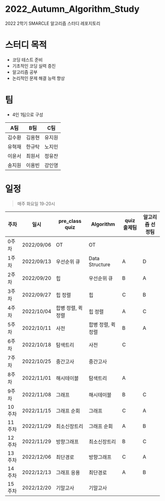 # 2022_Autumn_Algorithm_Study

2022 2학기 SMARCLE 알고리즘 스터디 레포지토리

# 스터디 목적

- 코딩 테스트 준비
- 기초적인 코딩 실력 증진
- 알고리즘 공부
- 논리적인 문제 해결 능력 향상

# 팀

- 4인 1팀으로 구성

| A팀 | B팀 | C팀  | 
|:---:|:---:|:---:|
|김수환|김용현|유지원|
|유혁재|한규탁|노지민|
|이윤서|최원서|정유찬|   
|송지원|이용빈|강인영|
  


# 일정

> 매주 화요일 19-20시

| 주차  | 일시 | pre_class quiz                 | Algorithm               | quiz 출제팀 | 알고리즘 선정팀
|--------|------------|--------------------|--------------------|---|---|
| 0주차  | 2022/09/06 | OT                 | OT                 |   |   |
| 1주차  | 2022/09/13 | 우선순위 큐        | Data Structure     | A  | D |
| 2주차  | 2022/09/20 | 힙                 | 우선순위 큐        | B  | A  |
| 3주차  | 2022/09/27 | 힙 정렬            | 힙                 | C  | B  |
| 4주차  | 2022/10/04 | 합병 정렬, 퀵 정렬 | 힙 정렬            | A  | C  |
| 5주차  | 2022/10/11 | 사전               | 합병 정렬, 퀵 정렬 | B  | A |
| 6주차  | 2022/10/18 | 탐색트리           | 사전               | C  |   |
| 7주차  | 2022/10/25 | 중간고사           | 중간고사           |   |  |
| 8주차  | 2022/11/01 | 해시테이블         | 탐색트리           | A  |  |
| 9주차  | 2022/11/08 | 그래프             | 해시테이블         | B  | C  |
| 10주차 | 2022/11/15 | 그래프 순회        | 그래프             | C  | A  |
| 11주차 | 2022/11/29 | 최소신장트리       | 그래프 순회        | A  | B  |
| 12주차 | 2022/11/29 | 방향그래프         | 최소신장트리       | B  | C  |
| 13주차 | 2022/12/06 | 최단경로           | 방향그래프         | C  | A  |
| 14주차 | 2022/12/13 | 그래프 응용        | 최단경로           | A  | B  |
| 15주차 | 2022/12/20 | 기말고사           | 기말고사           |   |   |
